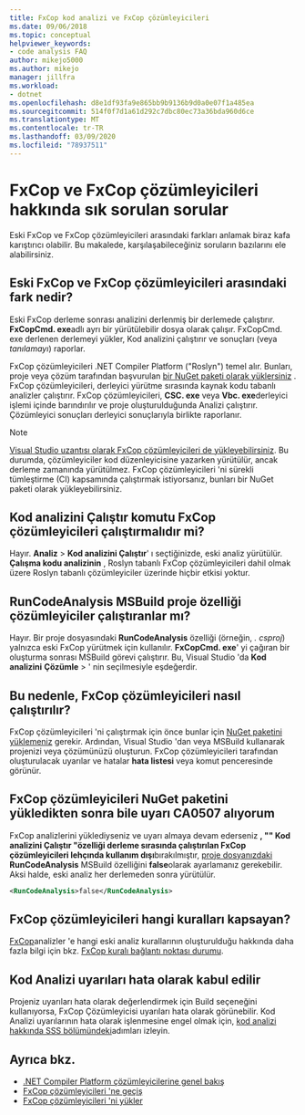 ```yaml
---
title: FxCop kod analizi ve FxCop çözümleyicileri
ms.date: 09/06/2018
ms.topic: conceptual
helpviewer_keywords:
- code analysis FAQ
author: mikejo5000
ms.author: mikejo
manager: jillfra
ms.workload:
- dotnet
ms.openlocfilehash: d8e1df93fa9e865bb9b9136b9d0a0e07f1a485ea
ms.sourcegitcommit: 514f0f7d1a61d292c7dbc80ec73a36bda960d6ce
ms.translationtype: MT
ms.contentlocale: tr-TR
ms.lasthandoff: 03/09/2020
ms.locfileid: "78937511"
---
```

# <a name="frequently-asked-questions-about-fxcop-and-fxcop-analyzers"></a>FxCop ve FxCop çözümleyicileri hakkında sık sorulan sorular

Eski FxCop ve FxCop çözümleyicileri arasındaki farkları anlamak biraz kafa karıştırıcı olabilir. Bu makalede, karşılaşabileceğiniz soruların bazılarını ele alabilirsiniz.

## <a name="whats-the-difference-between-legacy-fxcop-and-fxcop-analyzers"></a>Eski FxCop ve FxCop çözümleyicileri arasındaki fark nedir?

Eski FxCop derleme sonrası analizini derlenmiş bir derlemede çalıştırır. **FxCopCmd. exe**adlı ayrı bir yürütülebilir dosya olarak çalışır. FxCopCmd. exe derlenen derlemeyi yükler, Kod analizini çalıştırır ve sonuçları (veya *tanılamayı*) raporlar.

FxCop çözümleyicileri .NET Compiler Platform ("Roslyn") temel alır. Bunları, proje veya çözüm tarafından başvurulan [bir NuGet paketi olarak yüklersiniz](install-fxcop-analyzers.md#nuget-package) . FxCop çözümleyicileri, derleyici yürütme sırasında kaynak kodu tabanlı analizler çalıştırır. FxCop çözümleyicileri, **CSC. exe** veya **Vbc. exe**derleyici işlemi içinde barındırılır ve proje oluşturulduğunda Analizi çalıştırır. Çözümleyici sonuçları derleyici sonuçlarıyla birlikte raporlanır.

> [!NOTE]
> [Visual Studio uzantısı olarak FxCop çözümleyicileri de yükleyebilirsiniz](install-fxcop-analyzers.md#vsix). Bu durumda, çözümleyiciler kod düzenleyicisine yazarken yürütülür, ancak derleme zamanında yürütülmez. FxCop çözümleyicileri 'ni sürekli tümleştirme (CI) kapsamında çalıştırmak istiyorsanız, bunları bir NuGet paketi olarak yükleyebilirsiniz.

## <a name="does-the-run-code-analysis-command-run-fxcop-analyzers"></a>Kod analizini Çalıştır komutu FxCop çözümleyicileri çalıştırmalıdır mi?

Hayır. **Analiz** > **Kod analizini Çalıştır**' ı seçtiğinizde, eski analiz yürütülür. **Çalışma kodu analizinin** , Roslyn tabanlı FxCop çözümleyicileri dahil olmak üzere Roslyn tabanlı çözümleyiciler üzerinde hiçbir etkisi yoktur.

## <a name="does-the-runcodeanalysis-msbuild-project-property-run-analyzers"></a>RunCodeAnalysis MSBuild proje özelliği çözümleyiciler çalıştıranlar mı?

Hayır. Bir proje dosyasındaki **RunCodeAnalysis** özelliği (örneğin, *. csproj*) yalnızca eski FxCop yürütmek için kullanılır. **FxCopCmd. exe**' yi çağıran bir oluşturma sonrası MSBuild görevi çalıştırır. Bu, Visual Studio 'da **Kod analizini** **Çözümle** > ' nin seçilmesiyle eşdeğerdir.

## <a name="so-how-do-i-run-fxcop-analyzers-then"></a>Bu nedenle, FxCop çözümleyicileri nasıl çalıştırılır?

FxCop çözümleyicileri 'ni çalıştırmak için önce bunlar için [NuGet paketini yüklemeniz](install-fxcop-analyzers.md) gerekir. Ardından, Visual Studio 'dan veya MSBuild kullanarak projenizi veya çözümünüzü oluşturun. FxCop çözümleyicileri tarafından oluşturulacak uyarılar ve hatalar **hata listesi** veya komut penceresinde görünür.

## <a name="i-get-warning-ca0507-even-after-ive-installed-the-fxcop-analyzers-nuget-package"></a>FxCop çözümleyicileri NuGet paketini yükledikten sonra bile uyarı CA0507 alıyorum

FxCop analizlerini yüklediyseniz ve uyarı almaya devam ederseniz **, "" Kod analizini Çalıştır "özelliği derleme sırasında çalıştırılan FxCop çözümleyicileri lehçında kullanım dışı**bırakılmıştır, [proje dosyanızdaki](../ide/solutions-and-projects-in-visual-studio.md#project-file) **RunCodeAnalysis** MSBuild özelliğini **false**olarak ayarlamanız gerekebilir. Aksi halde, eski analiz her derlemeden sonra yürütülür.

```xml
<RunCodeAnalysis>false</RunCodeAnalysis>
```

## <a name="which-rules-have-been-ported-to-fxcop-analyzers"></a>FxCop çözümleyicileri hangi kuralları kapsayan?

[FxCop](install-fxcop-analyzers.md)analizler 'e hangi eski analiz kurallarının oluşturulduğu hakkında daha fazla bilgi için bkz. [FxCop kuralı bağlantı noktası durumu](fxcop-rule-port-status.md).

## <a name="code-analysis-warnings-are-treated-as-errors"></a>Kod Analizi uyarıları hata olarak kabul edilir

Projeniz uyarıları hata olarak değerlendirmek için Build seçeneğini kullanıyorsa, FxCop Çözümleyicisi uyarıları hata olarak görünebilir. Kod Analizi uyarılarının hata olarak işlenmesine engel olmak için, [kod analizi hakkında SSS bölümündeki](../code-quality/analyzers-faq.md#treat-warnings-as-errors)adımları izleyin.

## <a name="see-also"></a>Ayrıca bkz.

- [.NET Compiler Platform çözümleyicilerine genel bakış](roslyn-analyzers-overview.md)
- [FxCop çözümleyicileri 'ne geçiş](migrate-from-legacy-analysis-to-fxcop-analyzers.md)
- [FxCop çözümleyicileri 'ni yükler](install-fxcop-analyzers.md)
